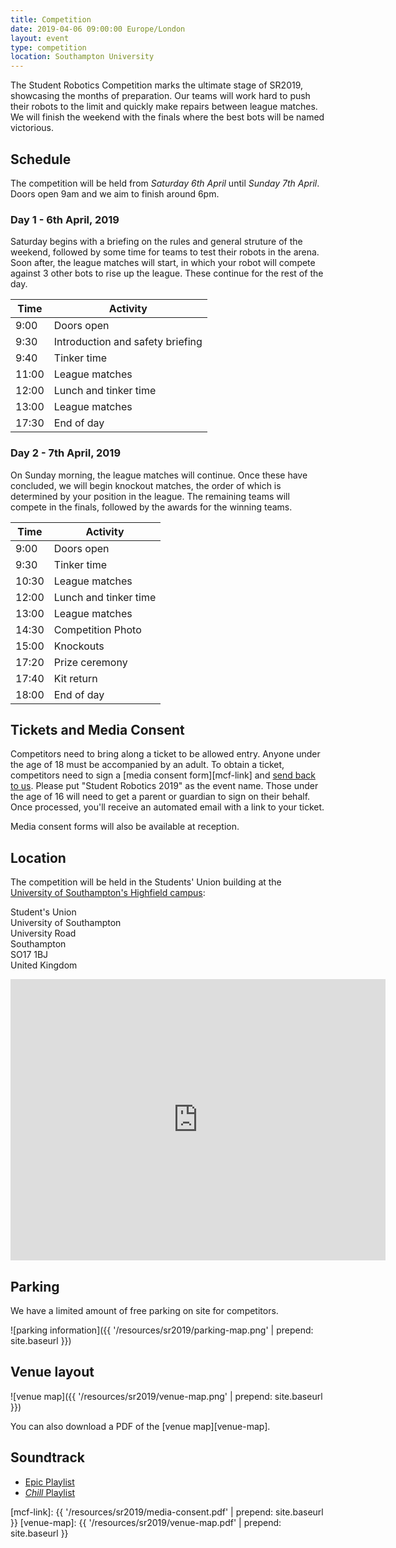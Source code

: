 ```yaml
---
title: Competition
date: 2019-04-06 09:00:00 Europe/London
layout: event
type: competition
location: Southampton University
---
```


The Student Robotics Competition marks the ultimate stage of SR2019, showcasing the months of preparation. Our teams will work hard to push their robots to the limit and quickly make repairs between league matches. We will finish the weekend with the finals where the best bots will be named victorious.

## Schedule

The competition will be held from *Saturday 6th April* until *Sunday 7th April*. Doors open 9am and we aim to finish around 6pm.

### Day 1 - 6th April, 2019

Saturday begins with a briefing on the rules and general struture of the weekend, followed by some time for teams to test their robots in the arena. Soon after, the league matches will start, in which your robot will compete against 3 other bots to rise up the league. These continue for the rest of the day.

| Time  | Activity                         |
|-------|----------------------------------|
| 9:00  | Doors open                       |
| 9:30  | Introduction and safety briefing |
| 9:40  | Tinker time                      |
| 11:00 | League matches                   |
| 12:00 | Lunch and tinker time            |
| 13:00 | League matches                   |
| 17:30 | End of day                       |

### Day 2 - 7th April, 2019

On Sunday morning, the league matches will continue. Once these have concluded, we will begin knockout matches, the order of which is determined by your position in the league. The remaining teams will compete in the finals, followed by the awards for the winning teams.

| Time  | Activity                |
|-------|-------------------------|
| 9:00  | Doors open              |
| 9:30  | Tinker time             |
| 10:30 | League matches          |
| 12:00 | Lunch and tinker time   |
| 13:00 | League matches          |
| 14:30 | Competition Photo       |
| 15:00 | Knockouts               |
| 17:20 | Prize ceremony          |
| 17:40 | Kit return              |
| 18:00 | End of day              |

## Tickets and Media Consent

Competitors need to bring along a ticket to be allowed entry. Anyone under the age of 18 must be accompanied by an adult. To obtain a ticket, competitors need to sign a [media consent form][mcf-link] and [send back to us][teams-contact]. Please put "Student Robotics 2019" as the event name. Those under the age of 16 will need to get a parent or guardian to sign on their behalf. Once processed, you'll receive an automated email with a link to your ticket.

Media consent forms will also be available at reception.

## Location

The competition will be held in the Students' Union building at the [University of Southampton's Highfield campus][soton-campus-directions]:

Student's Union  
University of Southampton  
University Road  
Southampton  
SO17 1BJ  
United Kingdom  

<iframe src="https://www.google.com/maps/embed?pb=!1m18!1m12!1m3!1d2514.4224296392836!2d-1.399433684090786!3d50.934400360256014!2m3!1f0!2f0!3f0!3m2!1i1024!2i768!4f13.1!3m3!1m2!1s0x487473f7089148ab%3A0xaeeea75e9ec72c88!2sUniversity+of+Southampton+Students&#39;+Union+(SUSU)!5e0!3m2!1sen!2suk!4v1551272133022" width="600" height="450" frameborder="0" style="border:0" allowfullscreen></iframe>

## Parking

We have a limited amount of free parking on site for competitors.

![parking information]({{ '/resources/sr2019/parking-map.png' | prepend: site.baseurl }})

## Venue layout

![venue map]({{ '/resources/sr2019/venue-map.png' | prepend: site.baseurl }})

You can also download a PDF of the [venue map][venue-map].

## Soundtrack

- [Epic Playlist](https://open.spotify.com/user/theorangeone97/playlist/5NgaMpnbl01iWzpwvQEdoo?si=Axd6U2KqR3qLROne2gb2Fw)
- [_Chill_ Playlist](https://open.spotify.com/user/theorangeone97/playlist/4VZp716neJl4zWmGVY6k4L?si=Qos3XkdQQvK9-MBWzgXmHA)

[teams-contact]: mailto:teams@studentrobotics.org
[soton-campus-directions]: http://www.southampton.ac.uk/about/visit/getting-to-our-campuses.page
[mcf-link]: {{ '/resources/sr2019/media-consent.pdf' | prepend: site.baseurl }}
[venue-map]: {{ '/resources/sr2019/venue-map.pdf' | prepend: site.baseurl }}
